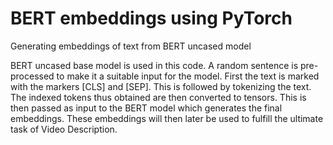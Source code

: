 # BERT embeddings using PyTorch
Generating embeddings of text from BERT uncased model

BERT uncased base model is used in this code. A random sentence is pre-processed to make it a suitable input for the model. First the text is marked with the markers [CLS] and [SEP]. This is followed by tokenizing the text. The indexed tokens thus obtained are then converted to tensors. This is then passed as input to the BERT model which generates the final embeddings. These embeddings will then later be used to fulfill the ultimate task of Video Description.
